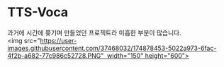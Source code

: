 # TTS-Voca

과거에 시간에 쫒기며 만들었던 프로젝트라 미흡한 부분이 많습니다.
<img src="https://user-images.githubusercontent.com/37468032/174878453-5022a973-6fac-4f2b-a682-77c986c52728.PNG"  width="150" height="600">
